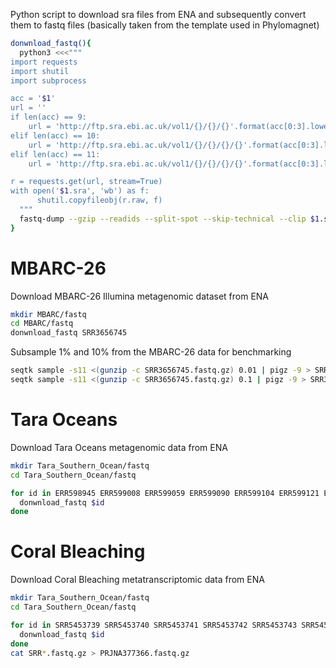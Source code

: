 Python script to download sra files from ENA and subsequently convert them to fastq files (basically taken from the template used in Phylomagnet)
```bash
donwnload_fastq(){
  python3 <<<"""
import requests
import shutil
import subprocess

acc = '$1'
url = ''
if len(acc) == 9:
    url = 'http://ftp.sra.ebi.ac.uk/vol1/{}/{}/{}'.format(acc[0:3].lower(), acc[0:6], acc)
elif len(acc) == 10:
    url = 'http://ftp.sra.ebi.ac.uk/vol1/{}/{}/{}/{}'.format(acc[0:3].lower(), acc[0:6], "00" + acc[-1], acc)
elif len(acc) == 11:
    url = 'http://ftp.sra.ebi.ac.uk/vol1/{}/{}/{}/{}'.format(acc[0:3].lower(), acc[0:6], "0" + acc[-2:], acc)

r = requests.get(url, stream=True)
with open('$1.sra', 'wb') as f:
      shutil.copyfileobj(r.raw, f)
  """
  fastq-dump --gzip --readids --split-spot --skip-technical --clip $1.sra
}
```

MBARC-26
========
Download MBARC-26 Illumina metagenomic dataset from ENA
```bash
mkdir MBARC/fastq
cd MBARC/fastq
donwnload_fastq SRR3656745
```

Subsample 1% and 10% from the MBARC-26 data for benchmarking
```bash
seqtk sample -s11 <(gunzip -c SRR3656745.fastq.gz) 0.01 | pigz -9 > SRR3656745.1perc.fastq.gz
seqtk sample -s11 <(gunzip -c SRR3656745.fastq.gz) 0.1 | pigz -9 > SRR3656745.10perc.fastq.gz
```

Tara Oceans
===========
Download Tara Oceans metagenomic data from ENA
```bash
mkdir Tara_Southern_Ocean/fastq
cd Tara_Southern_Ocean/fastq

for id in ERR598945 ERR599008 ERR599059 ERR599090 ERR599104 ERR599121 ERR599125 ERR599176;do
  donwnload_fastq $id
done
```

Coral Bleaching
===============
Download Coral Bleaching metatranscriptomic data from ENA
```bash
mkdir Tara_Southern_Ocean/fastq
cd Tara_Southern_Ocean/fastq

for id in SRR5453739 SRR5453740 SRR5453741 SRR5453742 SRR5453743 SRR5453744 SRR5453745 SRR5453746 SRR5453747 SRR5453748 SRR5453749 SRR5453750 SRR5453751 SRR5453752 SRR5453753 SRR5453754 SRR5453755 SRR5453756 SRR5453757 SRR5453758 SRR5453759 SRR5453760 SRR5453761 SRR5453762 SRR5453763 SRR5453764 SRR5453765;do
  donwnload_fastq $id
done
cat SRR*.fastq.gz > PRJNA377366.fastq.gz
```
